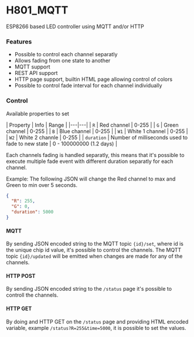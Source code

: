 # H801_MQTT
ESP8266 based LED controller using MQTT and/or HTTP

### Features
* Possible to control each channel separatly
* Allows fading from one state to another
* MQTT support
* REST API support
* HTTP page support, builtin HTML page allowing control of colors
* Possible to control fade interval for each channel individually 

### Control
Available properties to set

| Property | Info | Range |
|---|---|
| `R` | Red channel | 0-255 |
| `G` | Green channel | 0-255 |
| `B` | Blue channel | 0-255 |
| `W1` | White 1 channel | 0-255 |
| `W2` | White 2 channle | 0-255 |
| `duration` | Number of milliseconds used to fade to new state | 0 - 100000000 (1.2 days) |

Each channels fading is handled separatly, this means that it's possible to execute multiple fade event with different duration separatly for each channel.


Example: The following JSON will change the Red channel to max and Green to min over 5 seconds.
```json
{
  "R": 255,
  "G": 0,
  "duration": 5000
}
```

#### MQTT
By sending JSON encoded string to the MQTT topic `{id}/set`, where id is the unique chip id value, it's possible to control the channels.
The MQTT topic `{id}/updated` will be emitted when changes are made for any of the channels.


#### HTTP POST
By sending JSON encoded string to the `/status` page it's possible to controll the channels.

#### HTTP GET
By doing and HTTP GET on the `/status` page and providing HTML encoded variable, example `/status?R=255&time=5000`, it is possible to set the values.


